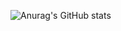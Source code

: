 ![Anurag's GitHub stats](https://github-readme-stats.vercel.app/api?username=ye0nh0&count_private=true)
